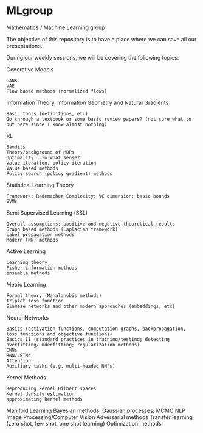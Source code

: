 # MLgroup

Mathematics / Machine Learning group

The objective of this repository is to have a place where we can save all our presentations.

During our weekly sessions, we will be covering the following topics:

Generative Models

    GANs
    VAE
    Flow based methods (normalized flows)

 
Information Theory, Information Geometry and Natural Gradients

    Basic tools (definitions, etc)
    Go through a textbook or some basic review papers? (not sure what to put here since I know almost nothing)

RL

    Bandits
    Theory/background of MDPs
    Optimality...in what sense?!
    Value iteration, policy iteration
    Value based methods
    Policy search (policy gradient) methods

Statistical Learning Theory

    Framework; Rademacher Complexity; VC dimension; basic bounds
    SVMs

Semi Supervised Learning (SSL)

    Overall assumptions; positive and negative theoretical results
    Graph based methods (Laplacian framework)
    Label propagation methods
    Modern (NN) methods

Active Learning

    Learning theory
    Fisher information methods
    ensemble methods

Metric Learning

    Formal theory (Mahalanobis methods)
    Triplet loss function
    Siamese networks and other modern approaches (embeddings, etc)

Neural Networks

    Basics (activation functions, computation graphs, backpropagation, loss functions and objective functions)
    Basics II (standard practices in training/testing; detecting overfitting/underfitting; regularization methods)
    CNNs 
    RNN/LSTMs
    Attention
    Auxiliary tasks (e.g. multi-headed NN's)

Kernel Methods

    Reproducing kernel Hilbert spaces
    Kernel density estimation
    approximating kernel methods

Manifold Learning
Bayesian methods; Gaussian processes; MCMC
NLP
Image Processing/Computer Vision
Adversarial methods
Transfer learning (zero shot, few shot, one shot learning)
Optimization methods

